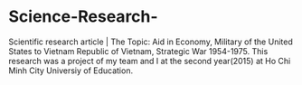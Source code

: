 # Science-Research-
Scientific research article | The Topic: Aid in Economy, Military of the United States to Vietnam Republic of Vietnam, Strategic War 1954-1975.
This research was a project of my team and I at the second year(2015) at Ho Chi Minh City Universiy of Education. 
